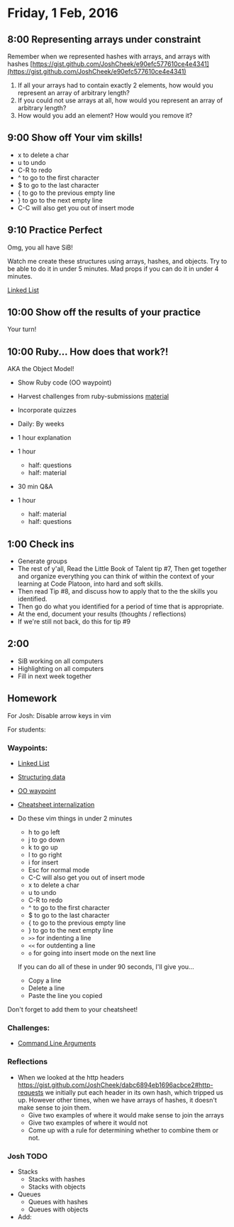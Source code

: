 Friday, 1 Feb, 2016
===================


8:00 Representing arrays under constraint
-----------------------------------------

Remember when we represented hashes with arrays, and arrays with hashes
[https://gist.github.com/JoshCheek/e90efc577610ce4e4341](https://gist.github.com/JoshCheek/e90efc577610ce4e4341)

1. If all your arrays had to contain exactly 2 elements, how would you represent an array of arbitrary length?
2. If you could not use arrays at all, how would you represent an array of arbitrary length?
3. How would you add an element? How would you remove it?


9:00 Show off Your vim skills!
------------------------------

* x to delete a char
* u to undo
* C-R to redo
* ^ to go to the first character
* $ to go to the last character
* { to go to the previous empty line
* } to go to the next empty line
* C-C will also get you out of insert mode


9:10 Practice Perfect
---------------------

Omg, you all have SiB!

Watch me create these structures using arrays, hashes, and objects.
Try to be able to do it in under 5 minutes.
Mad props if you can do it in under 4 minutes.

[Linked List](https://github.com/turingschool/waypoints/blob/master/waypoints/linked_lists.md)

10:00 Show off the results of your practice
-------------------------------------------

Your turn!


10:00 Ruby... How does that work?!
----------------------------------

AKA the Object Model!

* Show Ruby code (OO waypoint)
* Harvest challenges from ruby-submissions
[material](https://github.com/CodePlatoon/curriculum/blob/master/phase1/how-ruby-works.md)
* Incorporate quizzes
* Daily: By weeks


* 1 hour explanation
* 1 hour
  * half: questions
  * half: material
* 30 min Q&A
* 1 hour
  * half: material
  * half: questions


1:00 Check ins
--------------

* Generate groups
* The rest of y'all, Read the Little Book of Talent tip #7,
  Then get together and organize everything you can think of
  within the context of your learning at Code Platoon,
  into hard and soft skills.
* Then read Tip #8, and discuss how to apply that to the
  the skills you identified.
* Then go do what you identified for a period of time that is appropriate.
* At the end, document your results (thoughts / reflections)
* If we're still not back, do this for tip #9

2:00
------------






* SiB working on all computers
* Highlighting on all computers
* Fill in next week together



Homework
--------

For Josh: Disable arrow keys in vim

For students:

### Waypoints:

* [Linked List](https://github.com/turingschool/waypoints/blob/master/waypoints/linked_lists.md)
* [Structuring data](https://github.com/turingschool/waypoints/blob/master/waypoints/structuring_data.md)
* [OO waypoint](https://github.com/turingschool/waypoints/blob/master/waypoints/object_oriented_programming.md)
* [Cheatsheet internalization](https://github.com/turingschool/waypoints/blob/master/waypoints/core_structures.md)
* Do these vim things in under 2 minutes

  * h to go left
  * j to go down
  * k to go up
  * l to go right
  * i for insert
  * Esc for normal mode
  * C-C will also get you out of insert mode
  * x to delete a char
  * u to undo
  * C-R to redo
  * ^ to go to the first character
  * $ to go to the last character
  * { to go to the previous empty line
  * } to go to the next empty line
  * `>>` for indenting a line
  * `<<` for outdenting a line
  * `o` for going into insert mode on the next line

  If you can do all of these in under 90 seconds, I'll give you...

  * Copy a line
  * Delete a line
  * Paste the line you copied


Don't forget to add them to your cheatsheet!


### Challenges:

* [Command Line Arguments](https://github.com/CodePlatoon/curriculum/blob/master/phase1/command-line-arguments-homework.md)


### Reflections

* When we looked at the http headers
  https://gist.github.com/JoshCheek/dabc6894eb1696acbce2#http-requests
  we initially put each header in its own hash, which tripped us up.
  However other times, when we have arrays of hashes, it doesn't make sense to join them.
  * Give two examples of where it would make sense to join the arrays
  * Give two examples of where it would not
  * Come up with a rule for determining whether to combine them or not.


### Josh TODO

* Stacks
  * Stacks with hashes
  * Stacks with objects
* Queues
  * Queues with hashes
  * Queues with objects
* Add:
